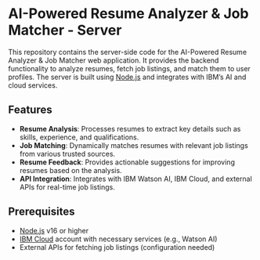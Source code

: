 # AI-Powered Resume Analyzer & Job Matcher - Server

This repository contains the server-side code for the AI-Powered Resume Analyzer & Job Matcher web application. It provides the backend functionality to analyze resumes, fetch job listings, and match them to user profiles. The server is built using [Node.js](https://nodejs.org/) and integrates with IBM’s AI and cloud services.

## Features
- **Resume Analysis**: Processes resumes to extract key details such as skills, experience, and qualifications.
- **Job Matching**: Dynamically matches resumes with relevant job listings from various trusted sources.
- **Resume Feedback**: Provides actionable suggestions for improving resumes based on the analysis.
- **API Integration**: Integrates with IBM Watson AI, IBM Cloud, and external APIs for real-time job listings.

## Prerequisites

- [Node.js](https://nodejs.org/en/) v16 or higher
- [IBM Cloud](https://www.ibm.com/cloud/) account with necessary services (e.g., Watson AI)
- External APIs for fetching job listings (configuration needed)
